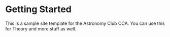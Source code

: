 # Getting Started

This is a sample site template for the Astronomy Club CCA. You can use this for Theory and more stuff as well.
